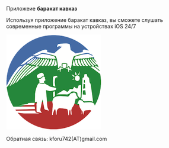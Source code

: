 Приложеие
<b>баракат кавказ</b>

Используя приложение баракат кавказ, вы сможете слушать современные программы на устройствах iOS 24/7

![Image](https://github.com/ca-most/bc/blob/main/image.png)


Обратная связь:
kforu742(AT)gmail.com
